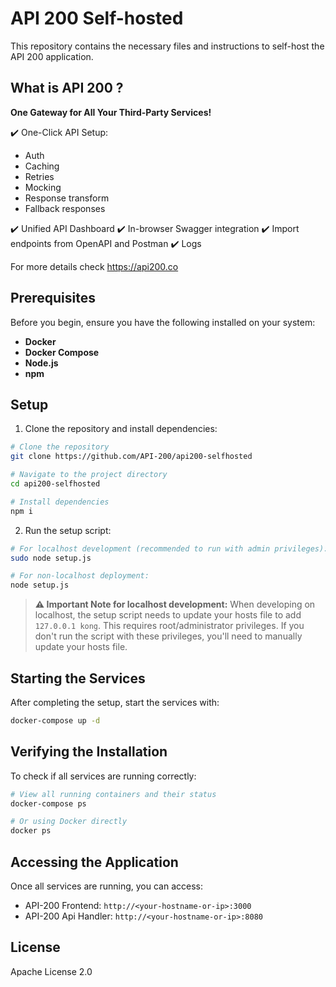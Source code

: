 # API 200 Self-hosted

This repository contains the necessary files and instructions to self-host the API 200 application.

##  What is API 200 ?

**One Gateway for All Your Third-Party Services!**

✔️ One-Click API Setup:
- Auth
- Caching
- Retries
- Mocking
- Response transform
- Fallback responses

✔️ Unified API Dashboard
✔️ In-browser Swagger integration
✔️ Import endpoints from OpenAPI and Postman
✔️ Logs
  
For more details check https://api200.co

## Prerequisites

Before you begin, ensure you have the following installed on your system:

- **Docker**
- **Docker Compose**
- **Node.js**
- **npm**

## Setup

1. Clone the repository and install dependencies:

```bash
# Clone the repository
git clone https://github.com/API-200/api200-selfhosted

# Navigate to the project directory
cd api200-selfhosted

# Install dependencies
npm i
```

2. Run the setup script:

```bash
# For localhost development (recommended to run with admin privileges):
sudo node setup.js

# For non-localhost deployment:
node setup.js
```

> **⚠️ Important Note for localhost development:**
> When developing on localhost, the setup script needs to update your hosts file to add `127.0.0.1 kong`.
> This requires root/administrator privileges. If you don't run the script with these privileges, you'll need to manually update your hosts file.

## Starting the Services

After completing the setup, start the services with:

```bash
docker-compose up -d
```

## Verifying the Installation

To check if all services are running correctly:

```bash
# View all running containers and their status
docker-compose ps

# Or using Docker directly
docker ps
```

## Accessing the Application

Once all services are running, you can access:

- API-200 Frontend: `http://<your-hostname-or-ip>:3000`
- API-200 Api Handler: `http://<your-hostname-or-ip>:8080`

## License

Apache License 2.0
